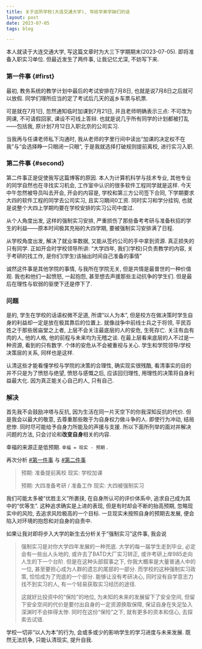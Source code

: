 ```yaml
---
title: 关于这所学校(大连交通大学), 写给学弟学妹们的话
layout: post
date: 2023-07-05
tags: blog

---
```


本人就读于大连交通大学, 写这篇文章时为大三下学期期末(2023-07-05). 即将准备入职实习单位. 但最近发生了两件事, 让我记忆尤深, 不妨写下来.

### 第一件事 {#first}

最初, 教务系统的教学计划中最后的考试安排在7月8日, 也就是说7月8日之后就可以放假. 同学们理所应当的定了考试后几天的返乡车票与机票. 

可是就在7月1日, 忽然通知临时加课到7月21日, 并且老师明确表示三点: 不可改为网课, 不可请假回家, 课设不可线上答辩. 也就是说几乎所有同学的计划都被打乱——包括我, 原计划7月12日入职北京的公司实习. 

当我再与任课老师私下沟通时, 我从老师的字里行间中读出“加课的决定权不在我”与“会选择睁一只眼闭一只眼”, 于是我就选择打破规则提前离校, 进行实习入职.

### 第二件事 {#second}

第二件事正是促使我写这篇博客的原因. 本人为计算机科学与技术专业, 其他专业的同学自然也在寻找实习机会, 工作室中认识的很多软件工程同学就是这样. 今天中午忽然被导员叫去开会, 开会的内容是, 学校和第三方公司签下合同, 下学期要求大四的软件工程的同学去公司实习, 且实习期间0工资. 同时实习和学分挂钩, 也就是说整个大四上学期均要在学校安排的实习公司中度过. 

从个人角度出发, 这样的强制实习安排, 严重损伤了那些备考考研与准备秋招的学生的利益——原本时间极其充裕的大四学期, 要被强制实习安排满了日程. 

从学校角度出发, 解决了就业率数据, 又能从签约公司的手中拿到资源. 真正损失的只有同学. 正如开会时学校领导所讲: “大学四年, 我们(学校)只负责教学的内容, 关于考研的找工作, 是你们(学生)该抽出时间自己准备的事情”

诚然这件事是其他学院的事情, 与我所在学院无关, 但是共情是最普世的一种价值观. 我也和他们一起愤怒, 一起抱怨, 甚至想去声援那些主动抗争的学生们. 但是最后在理性与软弱的驱使下还是停下了. 

### 问题

是的, 学生在学校的话语权微不足道, 所谓“以人为本”, 但是校方在做决策时学生自身的利益却一定是放在极其靠后的位置上. 就像战争中前线士兵之于将领, 平民百姓之于那些居庙堂之上者, 上层不会关注最底层的人的安危, 生死存亡. 关注有血有肉的人, 他的人格, 他的前程与未来均为无稽之谈. 在最上层看来底层的人不过是一种资源, 看到的只有数字. 个体的安危从不会被重视与关心. 学生和学院领导/学校决策层的关系, 同样也是这样. 

认清这些才能看懂学校与学院的决策的合理性, 确实现实很残酷, 看清事实的目的并不只是为了愤怒与绝望, 愤怒与感慨之后, 应该回归理性, 用理性的决策将自身利益最大化. 因为真正能关心自己的人, 只有自己.

### 解决

首先我不会鼓励冲塔与反抗, 因为生活在同一片天空下的你我深知反抗的代价. 但是我会以最大的敬意, 去尊重那些敢于为自身权力做斗争的人. 即使行为冲动, 结局悲惨. 同时尽可能给予自身力所能及的声援与支援. 所以下面所列举的面对并解决问题的方法, 只会讨论和**改变自身**相关的内容. 

幸福的来源正是低预期. `幸福 = 现实 - 预期` . 

再次分析 [#第一件事](#first) 与 [#第二件事](#second)

>  预期: 准备提前离校
>  现实: 学校加课
>
>  预期: 大四准备考研 / 准备工作
>  现实: 大四被强制实习

我们可能太多被“优胜主义”所裹挟, 在自身所认可的评价体系中, 追求自己成为其中的“优等生”. 这种追求确实是上进的表现, 但是有时却会不断的抬高预期, 忽略现实中的风险, 去追求风险极高的一个目标. 一旦现实未按照自身的预期去发展, 便会陷入对环境的抱怨和对自身的自责中.

如果让我对即将步入大学的新生去分析关于“强制实习”这件事, 我会说

> 强制实习是对你大学四年发展的一种兜底. 大学的每一届学生走到毕业, 必定会有一些出人头地的, 或许去了BATD大厂实习转正, 或许考研上岸985走向人生的下一个台阶. 但是在这种头部叙事之下, 你我大概率是大量普通人中的一位, 甚至要担心成为人群的遗忘的尾部的一部分. 而学校的这种强制实习政策, 恰恰成为了兜底的一个部分. 能够让没有考研决心, 同时没有自学意志力找不到实习的人, 有一个轻易获取实习经历的途径. 
>
> 这就好比投资中的“保险”的地位, 为未知的未来的发展留下了安全空间, 但留下安全空间的代价是要付出自身的一定资源换取保障, 保证自身在失足坠入深渊时不会摔得太惨. 同时在这份“保险”之下, 就有更多的资本和信心, 去探索去试错. 

学校一切非“以人为本”的行为, 会或多或少的影响学生的学习进度与未来发展. 既然无法抗争, 只能认清现实, 提升自我. 

